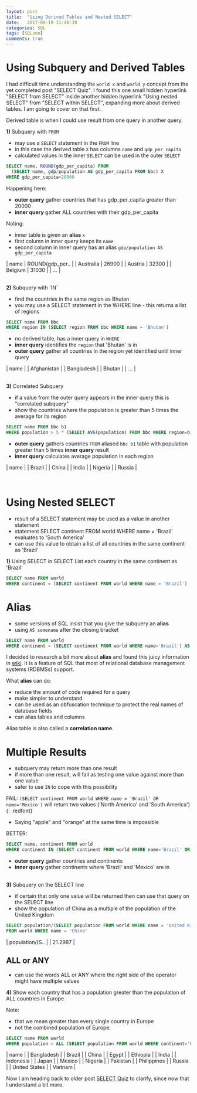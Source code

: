 ```yaml
---
layout: post
title:  "Using Derived Tables and Nested SELECT"
date:   2017-06-19 11:48:30
categories: SQL
tags: [SQLzoo]
comments: true
---
```


# Using Subquery and Derived Tables

I had difficult time understanding the `world x` and `world y` concept from the yet completed post "SELECT Quiz". I found this one small hidden hyperlink "SELECT from SELECT" inside another hidden hyperlink "Using nested SELECT" from "SELECT within SELECT", expanding more about derived tables. I am going to cover on that first.

Derived table is when I could use result from one query in another query.

<strong>1)</strong> Subquery with `FROM`

- may use a `SELECT` statement in the `FROM` line
- in this case the derived table `X` has columns `name` and `gdp_per_capita`
- calculated values in the inner `SELECT` can be used in the outer `SELECT`

```sql
SELECT name, ROUND(gdp_per_capita) FROM
  (SELECT name, gdp/population AS gdp_per_capita FROM bbc) X
WHERE gdp_per_capita>20000
```

Happening here:

- <strong>outer query</strong> gather countries that has gdp_per_capita greater than 20000
- <strong>inner query</strong> gather ALL countries with their gdp_per_capita

Noting:

- inner table is given an <strong>alias</strong> `x`
- first column in inner query keeps its `name`
- second column in inner query has an alias `gdp/population AS gdp_per_capita`

| name | ROUND(gdp_per.. |
| Australia | 26900 |
| Austria | 32300 |
| Belgium | 31030 |
| ... |

<br>
<strong>2)</strong> Subquery with `IN`

- find the countries in the same region as Bhutan <br>
- you may use a SELECT statement in the WHERE line - this returns a list of regions

```sql
SELECT name FROM bbc
WHERE region IN (SELECT region FROM bbc WHERE name = 'Bhutan')
```

- no derived table, has a inner query in `WHERE`
- <strong>inner query</strong> identifies the `region` that 'Bhutan' is in
- <strong>outer query</strong> gather all countries in the region yet identified until inner query

| name |
| Afghanistan |
| Bangladesh |
| Bhutan |
| ... |

<br>
<strong>3)</strong> Correlated Subquery

- if a value from the outer query appears in the inner query this is "correlated subquery"
- show the countries where the population is greater than 5 times the average for its region

```sql
SELECT name FROM bbc b1
WHERE population > 5 * (SELECT AVG(population) FROM bbc WHERE region=b1.region)
```

- <strong>outer query</strong> gathers countries `FROM` aliased `bbc b1` table with population greater than 5 times <strong>inner query</strong> result
- <strong>inner query</strong> calculates average population in each region


| name |
| Brazil |
| China |
| India |
| Nigeria |
| Russia |

<br>

# Using Nested SELECT

- result of a SELECT statement may be used as a value in another statement
- statement SELECT continent FROM world WHERE name = 'Brazil' evaluates to 'South America'
- can use this value to obtain a list of all countries in the same continent as 'Brazil'

<strong>1)</strong> Using SELECT in SELECT
List each country in the same continent as 'Brazil'

```sql
SELECT name FROM world
WHERE continent = (SELECT continent FROM world WHERE name = 'Brazil')
```

# Alias

- some versions of SQL insist that you give the subquery an <strong>alias</strong>
- using `AS somename` after the closing bracket

```sql
SELECT name FROM world
WHERE continent = (SELECT continent FROM world WHERE name='Brazil') AS brazil_continent
```

I decided to research a bit more about <strong>alias</strong> and found this juicy information in [wiki][wiki]. It is a feature of SQL that most of relational database management systems (RDBMSs) support.

What <strong>alias</strong> can do:

- reduce the amount of code required for a query
- make simpler to understand
- can be used as an obfuscation technique to protect the real names of database fields
- can alias tables and columns

Alias table is also called a <strong>correlation name</strong>.

# Multiple Results

- subquery may return more than one result
- if more than one result, will fail as testing one value against more than one value
- safer to use `IN` to cope with this possibility

FAIL: `(SELECT continent FROM world WHERE name = 'Brazil' OR name='Mexico')` will return two values ('North America' and 'South America')
{: .redfont}

- Saying "apple" and "orange" at the same time is impossible

BETTER:

```sql
SELECT name, continent FROM world
WHERE continent IN (SELECT continent FROM world WHERE name='Brazil' OR name='Mexico')
```

- <strong>outer query</strong> gather countries and continents
- <strong>inner query</strong> gather continents where 'Brazil' and 'Mexico' are in

<br>
<strong>3)</strong> Subquery on the SELECT line

- if certain that only one value will be returned then can use that query on the SELECT line
- show the population of China as a multiple of the population of the United Kingdom

```sql
SELECT population/(SELECT population FROM world WHERE name = 'United Kingdom')
FROM world WHERE name = 'China'
```

| population/(S.. |
| 21.2987 |


## ALL or ANY

- can use the words ALL or ANY where the right side of the operator might have multiple values

<strong>4)</strong> Show each country that has a population greater than the population of ALL countries in Europe

Note:

- that we mean greater than every single country in Europe
- not the combined population of Europe.

```sql
SELECT name FROM world
WHERE population > ALL (SELECT population FROM world WHERE continent='Europe')
```

| name |
| Bangladesh |
| Brazil |
| China |
| Egypt |
| Ethiopia |
| India |
| Indonesia |
| Japan |
| Mexico |
| Nigeria |
| Pakistan |
| Philippines |
| Russia |
| United States |
| Vietnam |

Now I am heading back to older post [SELECT Quiz][SELECT Quiz] to clarify, since now that I understand a bit more.

[wiki]: https://en.wikipedia.org/wiki/Alias_(SQL)
[SELECT Quiz]: https://ngarciaiii.github.io/sql/2017/06/13/SELECT-Quiz/
